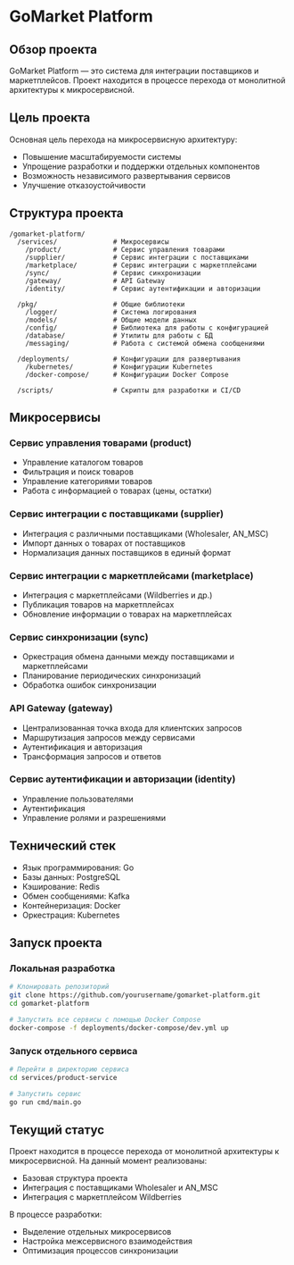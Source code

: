 # GoMarket Platform

## Обзор проекта

GoMarket Platform — это система для интеграции поставщиков и маркетплейсов. Проект находится в процессе перехода от монолитной архитектуры к микросервисной.

## Цель проекта

Основная цель перехода на микросервисную архитектуру:
- Повышение масштабируемости системы
- Упрощение разработки и поддержки отдельных компонентов
- Возможность независимого развертывания сервисов
- Улучшение отказоустойчивости

## Структура проекта

```
/gomarket-platform/
  /services/              # Микросервисы
    /product/             # Сервис управления товарами
    /supplier/            # Сервис интеграции с поставщиками
    /marketplace/         # Сервис интеграции с маркетплейсами
    /sync/                # Сервис синхронизации
    /gateway/             # API Gateway
    /identity/            # Сервис аутентификации и авторизации
  
  /pkg/                   # Общие библиотеки
    /logger/              # Система логирования
    /models/              # Общие модели данных
    /config/              # Библиотека для работы с конфигурацией
    /database/            # Утилиты для работы с БД
    /messaging/           # Работа с системой обмена сообщениями
  
  /deployments/           # Конфигурации для развертывания
    /kubernetes/          # Конфигурации Kubernetes
    /docker-compose/      # Конфигурации Docker Compose

  /scripts/               # Скрипты для разработки и CI/CD
```

## Микросервисы

### Сервис управления товарами (product)
- Управление каталогом товаров
- Фильтрация и поиск товаров
- Управление категориями товаров
- Работа с информацией о товарах (цены, остатки)

### Сервис интеграции с поставщиками (supplier)
- Интеграция с различными поставщиками (Wholesaler, AN_MSC)
- Импорт данных о товарах от поставщиков
- Нормализация данных поставщиков в единый формат

### Сервис интеграции с маркетплейсами (marketplace)
- Интеграция с маркетплейсами (Wildberries и др.)
- Публикация товаров на маркетплейсах
- Обновление информации о товарах на маркетплейсах

### Сервис синхронизации (sync)
- Оркестрация обмена данными между поставщиками и маркетплейсами
- Планирование периодических синхронизаций
- Обработка ошибок синхронизации

### API Gateway (gateway)
- Централизованная точка входа для клиентских запросов
- Маршрутизация запросов между сервисами
- Аутентификация и авторизация
- Трансформация запросов и ответов

### Сервис аутентификации и авторизации (identity)
- Управление пользователями
- Аутентификация
- Управление ролями и разрешениями

## Технический стек

- Язык программирования: Go
- Базы данных: PostgreSQL
- Кэширование: Redis
- Обмен сообщениями: Kafka
- Контейнеризация: Docker
- Оркестрация: Kubernetes

## Запуск проекта

### Локальная разработка

```bash
# Клонировать репозиторий
git clone https://github.com/yourusername/gomarket-platform.git
cd gomarket-platform

# Запустить все сервисы с помощью Docker Compose
docker-compose -f deployments/docker-compose/dev.yml up
```

### Запуск отдельного сервиса

```bash
# Перейти в директорию сервиса
cd services/product-service

# Запустить сервис
go run cmd/main.go
```

## Текущий статус

Проект находится в процессе перехода от монолитной архитектуры к микросервисной.
На данный момент реализованы:
- Базовая структура проекта
- Интеграция с поставщиками Wholesaler и AN_MSC
- Интеграция с маркетплейсом Wildberries

В процессе разработки:
- Выделение отдельных микросервисов
- Настройка межсервисного взаимодействия
- Оптимизация процессов синхронизации